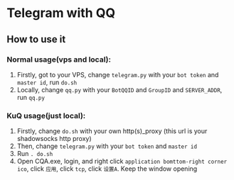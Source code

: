 # Telegram with QQ

## How to use it

### Normal usage(vps and local):
1. Firstly, got to your VPS, change `telegram.py` with your `bot token` and `master id`, run `do.sh`
2. Locally, change `qq.py` with your `BotQQID` and `GroupID` and `SERVER_ADDR`, run `qq.py`

### KuQ usage(just local):
1. Firstly, change `do.sh` with your own http(s)_proxy (this url is your shadowsocks http proxy)
2. Then, change `telegram.py` with your `bot token` and `master id`
3. Run `. do.sh`
4. Open CQA.exe, login, and right click `application bomttom-right corner ico`, click `应用`, click `tcp`, click `设置A`. Keep the window opening
